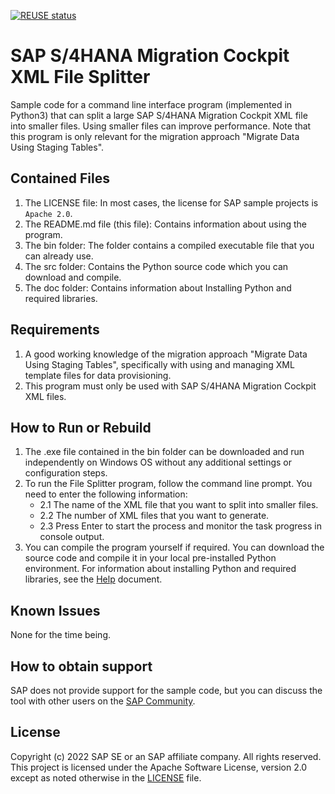 [![REUSE status](https://api.reuse.software/badge/github.com/SAP-samples/s4hana-mc-xml-file-splitter)](https://api.reuse.software/info/github.com/SAP-samples/s4hana-mc-xml-file-splitter)

# SAP S/4HANA Migration Cockpit XML File Splitter
Sample code for a command line interface program (implemented in Python3) that can split a large SAP S/4HANA Migration Cockpit XML file into smaller files. Using smaller files can improve performance. Note that this program is only relevant for the migration approach "Migrate Data Using Staging Tables".

## Contained Files

1. The LICENSE file:
In most cases, the license for SAP sample projects is `Apache 2.0`.
2. The README.md file (this file):
Contains information about using the program.
3. The bin folder:
The folder contains a compiled executable file that you can already use.
4. The src folder:
Contains the Python source code which you can download and compile.
5. The doc folder:
Contains information about Installing Python and required libraries.

## Requirements
1. A good working knowledge of the migration approach "Migrate Data Using Staging Tables", specifically with using and managing XML template files for data provisioning.
2. This program must only be used with SAP S/4HANA Migration Cockpit XML files.

## How to Run or Rebuild
1. The .exe file contained in the bin folder can be downloaded and run independently on Windows OS without any additional settings or configuration steps.
2. To run the File Splitter program, follow the command line prompt. You need to enter the following information:
   * 2.1 The name of the XML file that you want to split into smaller files.
   * 2.2 The number of XML files that you want to generate.
   * 2.3 Press Enter to start the process and monitor the task progress in console output.
3. You can compile the program yourself if required. You can download the source code and compile it in your local pre-installed Python environment. For information about installing Python and required libraries, see the [Help](doc) document.

## Known Issues
None for the time being.

## How to obtain support
SAP does not provide support for the sample code, but you can discuss the tool with other users on the [SAP Community](https://answers.sap.com/questions/ask.html).

## License
Copyright (c) 2022 SAP SE or an SAP affiliate company. All rights reserved. This project is licensed under the Apache Software License, version 2.0 except as noted otherwise in the [LICENSE](LICENSE) file.
